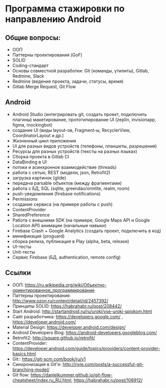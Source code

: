 # Программа стажировки по направлению Android

## Общие вопросы:

* ООП
* Паттерны проектирования (GoF)
* SOLID
* Coding-стандарт
* Основы совместной разработки: Git (команды, утилиты), Gitlab,  Redmine, Slack
* Redmine (ведение проекта, задачи, статусы, время)
* Gitlab Merge Request, Git Flow

## Android

* Android Studio (интегрировать git, создать проект, подключить плагины)
макетирование, прототипирование UI (zeplin, invisionapp, figma, mockingbot)
* создание UI (виды layout-ов, Fragment-ы, RecyclerView, CoordinatorLayout и др.)
* Жизненный цикл приложения
* UI для разных видов устройств (телефоны, планшеты, разрешения)
* Ресурсы для разных устройств (тексты на разных языках)
* Сборка проекта в Gitlab CI
* DataBinding в UI
* потоки и асинхронное взаимодействие (threads)
* работа с сетью, REST (модели, json, Retrofit2)
* загрузка картинок (glide)
* передача parsable объектов (между фрагментами)
* работа с БД, SQL (sqlite, greendao/ormlite, realm, room)
* push-уведомления (firebase notifications)
* Permissions
* создание сервиса (на примере работы с push)
* ContentProvider 
* SharedPreference
* Работа с внешними SDK (на примере, Google Maps API и Google Location API) анимации (начальные навыки)
* Firebase Crash + Google Analytics (создать проект, подключить в код)
* минификация (proguard)
* сборка релиза, публикация в Play (alpha, beta, release)
* UI-тесты
* Unit-тесты
* Сервис Firebase (БД, authentication, remote config)

## Ссылки

* ООП: https://ru.wikipedia.org/wiki/Объектно-ориентированное_программирование
* Паттерны проектирования: http://www.ozon.ru/context/detail/id/2457392/
* Принципы SOLID: https://habrahabr.ru/post/208442/
* Start Android: http://startandroid.ru/ru/uroki/vse-uroki-spiskom.html 
* Сайт разработчика: https://developers.google.com/ , https://developer.android.com/
* Material Design: https://developer.android.com/design/
* Android Developers Blog: https://android-developers.googleblog.com/
* Retrofit2: http://square.github.io/retrofit/ 
* ContentProvider: https://developer.android.com/guide/topics/providers/content-provider-basics.html 
* Git:: https://git-scm.com/book/ru/v1
* Синхронизация в Git'е: http://nvie.com/posts/a-successful-git-branching-model/
* Git flow: https://danielkummer.github.io/git-flow-cheatsheet/index.ru_RU.html, https://habrahabr.ru/post/106912/
